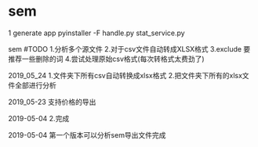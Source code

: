 # sem
1 generate app
pyinstaller -F handle.py stat_service.py


sem
#TODO
1.分析多个源文件
2.对于csv文件自动转成XLSX格式
3.exclude 要推荐一些删除的词
4.尝试处理原始csv格式(每次转格式太费劲了)

2019_05_24
1.文件夹下所有csv自动转换成xlsx格式
2.把文件夹下所有的xlsx文件全部进行分析

2019_05-23
支持价格的导出

2019-05-04
2.完成

2019-05-04
第一个版本可以分析sem导出文件完成


